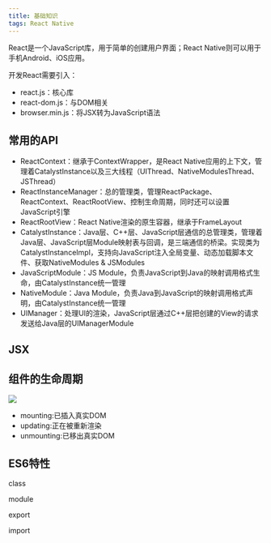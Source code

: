 ```yaml
---
title: 基础知识
tags: React Native 
---
```



React是一个JavaScript库，用于简单的创建用户界面；React Native则可以用于手机Android、iOS应用。

开发React需要引入：

- react.js：核心库
- react-dom.js：与DOM相关
- browser.min.js：将JSX转为JavaScript语法



## 常用的API

- ReactContext：继承于ContextWrapper，是React Native应用的上下文，管理着CatalystInstance以及三大线程（UIThread、NativeModulesThread、JSThread）
- ReactInstanceManager：总的管理类，管理ReactPackage、ReactContext、ReactRootView、控制生命周期，同时还可以设置JavaScript引擎
- ReactRootView：React Native渲染的原生容器，继承于FrameLayout
- CatalystInstance：Java层、C++层、JavaScript层通信的总管理类，管理着Java层、JavaScript层Module映射表与回调，是三端通信的桥梁。实现类为CatalystInstanceImpl，支持向JavaScript注入全局变量、动态加载脚本文件、获取NativeModules & JSModules
- JavaScriptModule：JS Module，负责JavaScript到Java的映射调用格式生命，由CatalystInstance统一管理
- NativeModule：Java Module，负责Java到JavaScript的映射调用格式声明，由CatalystInstance统一管理
- UIManager：处理UI的渲染，JavaScript层通过C++层把创建的View的请求发送给Java层的UIManagerModule


## JSX

## 组件的生命周期

![](./component-lifecycle.jpg)

- mounting:已插入真实DOM
- updating:正在被重新渲染
- unmounting:已移出真实DOM



## ES6特性

class

module

export

import
